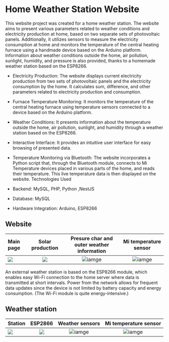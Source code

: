 # Home Weather Station Website

This website project was created for a home weather station. The website aims to present various parameters related to weather conditions and electricity production at home, based on two separate sets of photovoltaic panels. Additionally, it utilizes sensors to measure the electricity consumption at home and monitors the temperature of the central heating furnace using a handmade device based on the Arduino platform. Information about weather conditions outside the home, air pollution, sunlight, humidity, and pressure is also provided, thanks to a homemade weather station based on the ESP8266.

* Electricity Production: The website displays current electricity production from two sets of photovoltaic panels and the electricity consumption by the home. It calculates sum, difference, and other parameters related to electricity production and consumption.
* Furnace Temperature Monitoring: It monitors the temperature of the central heating furnace using temperature sensors connected to a device based on the Arduino platform.
* Weather Conditions: It presents information about the temperature outside the home, air pollution, sunlight, and humidity through a weather station based on the ESP8266.
* Interactive Interface: It provides an intuitive user interface for easy browsing of presented data.
* Temperature Monitoring via Bluetooth: The website incorporates a Python script that, through the Bluetooth module, connects to Mi Temperature devices placed in various parts of the home, and reads their temperature. This live temperature data is then displayed on the website.
Technologies Used

* Backend: MySQL, PHP, Python ,NestJS
* Database: MySQL
* Hardware Integration: Arduino, ESP8266

## Website

| Main page        | Solar production           | Presure char and outer weather information  |Mi temperature sensor|
|:------------- |:-------------:|:-----:|:-----:| 
|![](https://github.com/AlfaGruisPL/StacjaDomowa/blob/master/src/assets/readme/website1.png)|![](https://github.com/AlfaGruisPL/StacjaDomowa/blob/master/src/assets/readme/website2.png)|![iamge](https://github.com/AlfaGruisPL/StacjaDomowa/blob/master/src/assets/readme/website3.png)|![iamge](https://github.com/AlfaGruisPL/StacjaDomowa/blob/master/src/assets/readme/website4.png)


An external weather station is based on the ESP8266 module, which enables easy Wi-Fi connection to the home server where data is transmitted at short intervals. Power from the network allows for frequent data updates since the device is not limited by battery capacity and energy consumption. (The Wi-Fi module is quite energy-intensive.)

## Weather station
| Station | ESP2866           | Weather sensors  |Mi temperature sensor|
|:------------- |:-------------:|:-----:|:-----:| 
|![](https://github.com/AlfaGruisPL/StacjaDomowa/blob/master/src/assets/readme/zdj1.jpg)|![](https://github.com/AlfaGruisPL/StacjaDomowa/blob/master/src/assets/readme/zdj2.jpg)|![iamge](https://github.com/AlfaGruisPL/StacjaDomowa/blob/master/src/assets/readme/zdj3.jpg)|![iamge](https://github.com/AlfaGruisPL/StacjaDomowa/blob/master/src/assets/readme/mi.jpg)


 
